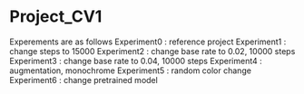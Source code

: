 # Project_CV1
Experements are as follows
Experiment0 : reference project
Experiment1 : change steps to 15000
Experiment2 : change base rate to 0.02, 10000 steps
Experiment3 : change base rate to 0.04, 10000 steps
Experiment4 : augmentation, monochrome
Experiment5 : random color change
Experiment6 : change pretrained model
